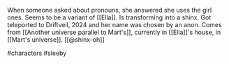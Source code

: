 When someone asked about pronouns, she answered she uses the girl ones. Seems to be a variant of [[Ella]]. Is transforming into a shinx. Got teleported to Driftveil, 2024 and her name was chosen by an anon. Comes from [[Another universe parallel to Mart's]], currently in [[Ella]]'s house, in [[Mart's universe]]. [[@shinx-oh]]

#characters #sleeby